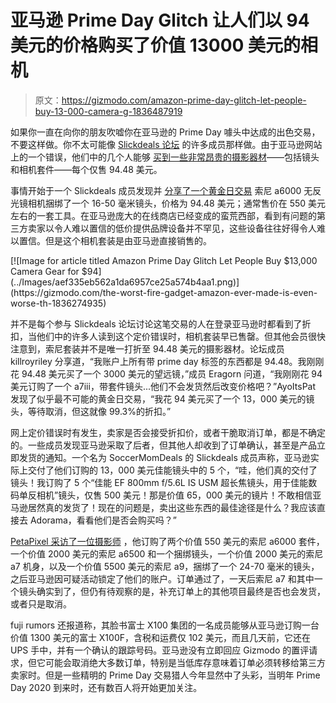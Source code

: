 # 亚马逊 Prime Day Glitch 让人们以 94 美元的价格购买了价值 13000 美元的相机

> 原文：<https://gizmodo.com/amazon-prime-day-glitch-let-people-buy-13-000-camera-g-1836487919>

如果你一直在向你的朋友吹嘘你在亚马逊的 Prime Day 噱头中达成的出色交易，不要这样做。你不太可能像 [Slickdeals 论坛](https://slickdeals.net/f/13219096-prime-members-sony-alpha-a6000-mirrorless-digital-camera-94-50-free-shipping#commentsBox) 的许多成员那样做。由于亚马逊网站上的一个错误，他们中的几个人能够 [买到一些非常昂贵的摄影器材](https://slickdeals.net/f/13219096-prime-members-sony-alpha-a6000-mirrorless-digital-camera-94-50-free-shipping#commentsBox)——包括镜头和相机套件——每个仅售 94.48 美元。



事情开始于一个 Slickdeals 成员发现并 [分享了一个黄金日交易](https://slickdeals.net/f/13219096-prime-members-sony-alpha-a6000-mirrorless-digital-camera-94-50-free-shipping#commentsBox) 索尼 a6000 无反光镜相机捆绑了一个 16-50 毫米镜头，价格为 94.48 美元；通常售价在 550 美元左右的一套工具。在亚马逊庞大的在线商店已经变成的蛮荒西部，看到有问题的第三方卖家以令人难以置信的低价提供品牌设备并不罕见，这些设备往往好得令人难以置信。但是这个相机套装是由亚马逊直接销售的。

<aside data-commerce-source="inset" class="sc-16a0mhj-2 gAjHzr">[![Image for article titled Amazon Prime Day Glitch Let People Buy $13,000 Camera Gear for $94](../Images/aef335eb562a1da6957ce25a574b4aa1.png)](https://gizmodo.com/the-worst-fire-gadget-amazon-ever-made-is-even-worse-th-1836274935)</aside>

并不是每个参与 Slickdeals 论坛讨论这笔交易的人在登录亚马逊时都看到了折扣，当他们中的许多人读到这个定价错误时，相机套装早已售罄。但其他会员很快注意到，索尼套装并不是唯一打折至 94.48 美元的摄影器材。论坛成员 killroyriley 分享道，“我账户上所有带 prime day 标签的东西都是 94.48。我刚刚花 94.48 美元买了一个 3000 美元的望远镜，”成员 Eragorn 问道，“我刚刚花 94 美元订购了一个 a7iii，带套件镜头...他们不会发货然后改变价格吧？”AyoItsPat 发现了似乎最不可能的黄金日交易，“我花 94 美元买了一个 13，000 美元的镜头，等待取消，但这就像 99.3%的折扣。”

网上定价错误时有发生，卖家是否会接受折扣价，或者干脆取消订单，都是不确定的。一些成员发现亚马逊采取了后者，但其他人却收到了订单确认，甚至是产品立即发货的通知。一个名为 SoccerMomDeals 的 Slickdeals 成员声称，亚马逊实际上交付了他们订购的 13，000 美元佳能镜头中的 5 个，“哇，他们真的交付了镜头！我订购了 5 个“佳能 EF 800mm f/5.6L IS USM 超长焦镜头，用于佳能数码单反相机”镜头，仅售 500 美元！那是价值 65，000 美元的镜片！不敢相信亚马逊居然真的发货了！现在的问题是，卖出这些东西的最佳途径是什么？我应该直接去 Adorama，看看他们是否会购买吗？”

[PetaPixel 采访了一位摄影师](https://petapixel.com/2019/07/17/amazon-accidentally-sold-13000-camera-gear-for-100-on-prime-day/?utm_source=feedburner&utm_medium=feed&utm_campaign=Feed%3A+PetaPixel+%28PetaPixel%29) ，他订购了两个价值 550 美元的索尼 a6000 套件，一个价值 2000 美元的索尼 a6500 和一个捆绑镜头，一个价值 2000 美元的索尼 a7 机身，以及一个价值 5500 美元的索尼 a9，捆绑了一个 24-70 毫米的镜头，之后亚马逊因可疑活动锁定了他们的账户。订单通过了，一天后索尼 a7 和其中一个镜头确实到了，但仍有待观察的是，补充订单上的其他项目最终是否也会发货，或者只是取消。

fuji rumors 还报道称，其脸书富士 X100 集团的一名成员能够从亚马逊订购一台价值 1300 美元的富士 X100F，含税和运费仅 102 美元，而且几天前，它还在 UPS 手中，并有一个确认的跟踪号码。亚马逊没有立即回应 Gizmodo 的置评请求，但它可能会取消绝大多数订单，特别是当低库存意味着订单必须转移给第三方卖家时。但是一些精明的 Prime Day 交易猎人今年显然中了头彩，当明年 Prime Day 2020 到来时，还有数百人将开始更加关注。
